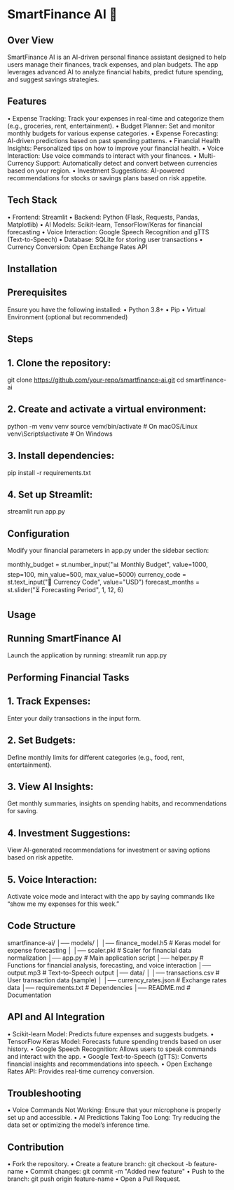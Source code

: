 # SmartFinance AI  🤖
## Over View
SmartFinance AI is an AI-driven personal finance assistant designed to help users manage their finances, track expenses, and plan budgets. The app leverages advanced AI to analyze financial habits, predict future spending, and suggest savings strategies.
 
## Features
•	Expense Tracking: Track your expenses in real-time and categorize them (e.g., groceries, rent, entertainment).
•	Budget Planner: Set and monitor monthly budgets for various expense categories.
•	Expense Forecasting: AI-driven predictions based on past spending patterns.
•	Financial Health Insights: Personalized tips on how to improve your financial health.
•	Voice Interaction: Use voice commands to interact with your finances.
•	Multi-Currency Support: Automatically detect and convert between currencies based on your region.
•	Investment Suggestions: AI-powered recommendations for stocks or savings plans based on risk appetite.
 
## Tech Stack
•	Frontend: Streamlit
•	Backend: Python (Flask, Requests, Pandas, Matplotlib)
•	AI Models: Scikit-learn, TensorFlow/Keras for financial forecasting
•	Voice Interaction: Google Speech Recognition and gTTS (Text-to-Speech)
•	Database: SQLite for storing user transactions
•	Currency Conversion: Open Exchange Rates API
 
## Installation
## Prerequisites
Ensure you have the following installed:
•	Python 3.8+
•	Pip
•	Virtual Environment (optional but recommended)

## Steps
## 1.	Clone the repository:
git clone https://github.com/your-repo/smartfinance-ai.git
cd smartfinance-ai

## 2.	Create and activate a virtual environment:
python -m venv venv
source venv/bin/activate  # On macOS/Linux
venv\Scripts\activate     # On Windows

## 3.	Install dependencies:
pip install -r requirements.txt

## 4.	Set up Streamlit:
streamlit run app.py
 
## Configuration
Modify your financial parameters in app.py under the sidebar section:

monthly_budget = st.number_input("📊 Monthly Budget", value=1000, step=100, min_value=500, max_value=5000)
currency_code = st.text_input("💱 Currency Code", value="USD")
forecast_months = st.slider("⏳ Forecasting Period", 1, 12, 6)
 
## Usage
## Running SmartFinance AI
Launch the application by running:
streamlit run app.py

## Performing Financial Tasks
## 1.	Track Expenses:
Enter your daily transactions in the input form.
## 2.	Set Budgets:
Define monthly limits for different categories (e.g., food, rent, entertainment).
## 3.	View AI Insights:
Get monthly summaries, insights on spending habits, and recommendations for saving.
## 4.	Investment Suggestions:
View AI-generated recommendations for investment or saving options based on risk appetite.
## 5.	Voice Interaction:
Activate voice mode and interact with the app by saying commands like “show me my expenses for this week.”
 
## Code Structure

smartfinance-ai/
│── models/
│   │── finance_model.h5        # Keras model for expense forecasting
│   │── scaler.pkl              # Scaler for financial data normalization
│── app.py                      # Main application script
│── helper.py                   # Functions for financial analysis, forecasting, and voice interaction
│── output.mp3                  # Text-to-Speech output
│── data/
│   │── transactions.csv        # User transaction data (sample)
│   │── currency_rates.json     # Exchange rates data
│── requirements.txt            # Dependencies
│── README.md                   # Documentation
 
## API and AI Integration
•	Scikit-learn Model: Predicts future expenses and suggests budgets.
•	TensorFlow Keras Model: Forecasts future spending trends based on user history.
•	Google Speech Recognition: Allows users to speak commands and interact with the app.
•	Google Text-to-Speech (gTTS): Converts financial insights and recommendations into speech.
•	Open Exchange Rates API: Provides real-time currency conversion.
 
## Troubleshooting
•	Voice Commands Not Working: Ensure that your microphone is properly set up and accessible.
•	AI Predictions Taking Too Long: Try reducing the data set or optimizing the model’s inference time.
 
## Contribution
•	Fork the repository.
•	Create a feature branch: git checkout -b feature-name
•	Commit changes: git commit -m "Added new feature"
•	Push to the branch: git push origin feature-name
•	Open a Pull Request.

